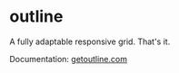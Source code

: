 # outline
A fully adaptable responsive grid. That's it.

Documentation: [getoutline.com](http://www.getoutline.com/)
